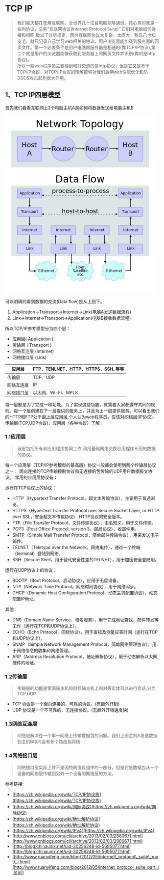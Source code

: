 # TCP IP

> 我们每天都在使用互联网，全世界几十亿台电脑能够通信，核心靠的就是一些列协议，总称“互联网协议\(Internet  Protocol Suite\)”.它们对电脑如何连接和组网,做出了详尽规定。因为互联网协议太复杂，太庞大，我自己也知皮毛。就只记录自己学习web相关的协议。用户浏览器能加载到服务器的网页文件。第一个必要条件是用户电脑跟服务器是相通的\(靠TCP\/IP协议\),第二个就是用户的浏览器能够获取到服务器上的网页文件并识别\(靠的是http协议\)。  
> 所以一般web程序员主要碰到和打交道的是http协议，但是它又是基于TCP\/IP协议，对TCP\/IP协议的理解能够对我们后期web性能优化和防DDOS攻击起到很大作用。

## 1、TCP IP四层模型

首先我们看看互联网上2个电脑主机A是如何将数据发送给电脑主机B

![](/assets/490px-IP_stack_connections.svg.png)

可以明确的看到数据的交流\(Data flow\)是从上到下。

1. Application-&gt;Transport-&gt;Internet-&gt;Link\(电脑A发送数据流程\)
2. Link-&gt;Internet-&gt;Transport-&gt;Application\(电脑B接收数据流程\)

所以TCP\/IP参考模型分为四个层：

* 应用层\( Application \)
* 传输层 \( Transport \)
* 网络互连层 \(Internet\)
* 网络接口层 \(Link\) 

| 应用层 | FTP、TENLNET、HTTP、HTTPS、SSH..等等 |
| --- | --- |
| 传输层 | TCP、UDP |
| 网络互连层 | IP |
| 网络接口层 | 以太网、Wi-Fi、MPLS |

每一层都是为了完成一种功能。为了实现这些功能，就需要大家都遵守共同的规则。每一个层创建在下一层提供的服务上，并且为上一层提供服务。可以看出我们的HTTP和FTP处于最上层应用层,个人认为web程序员，应该对网络层\(IP协议\)、传输层\(TCP,UDP协议\)，应用层（各种协议）了解。

### 1.1应用层

> 该层包括所有和应用程序协同工作,利用基础网络交换应用程序专用的数据的协议。

每一个应用层（TCP\/IP参考模型的最高层）协议一般都会使用到两个传输层协议之一： 面向连接的TCP传输控制协议和无连接的包传输的UDP用户数据报文协议。 常用的应用层协议有：

运行在TCP协议上的协议：

* HTTP（Hypertext Transfer Protocol，超文本传输协议），主要用于普通浏览。
* HTTPS（Hypertext Transfer Protocol over Secure Socket Layer, or HTTP over SSL，安全超文本传输协议）,HTTP协议的安全版本。
* FTP（File Transfer Protocol，文件传输协议），由名知义，用于文件传输。
* POP3（Post Office Protocol, version 3，邮局协议），收邮件用。
* SMTP（Simple Mail Transfer Protocol，简单邮件传输协议），用来发送电子邮件。
* TELNET（Teletype over the Network，网络电传），通过一个终端（terminal）登陆到网络。
* SSH（Secure Shell，用于替代安全性差的TELNET），用于加密安全登陆用。

运行在UDP协议上的协议：

* BOOTP（Boot Protocol，启动协议），应用于无盘设备。
* NTP（Network Time Protocol，网络时间协议），用于网络同步。
* DHCP（Dynamic Host Configuration Protocol，动态主机配置协议），动态配置IP地址。

其他：

* DNS（Domain Name Service，域名服务），用于完成地址查找，邮件转发等工作（运行在TCP和UDP协议上）。
* ECHO（Echo Protocol，回绕协议），用于查错及测量应答时间（运行在TCP和UDP协议上）。
* SNMP（Simple Network Management Protocol，简单网络管理协议），用于网络信息的收集和网络管理。
* ARP（Address Resolution Protocol，地址解析协议），用于动态解析以太网硬件的地址。

### 1.2传输层

> 传输层的功能是使源端主机和目标端主机上的对等实体可以进行会话,分为TCP,UDP

* TCP 协议是一个面向连接的、可靠的协议。\(有额外开销\)
* UDP 协议是一个不可靠的、无连接协议。\(无额外开销速度快\)

### 1.3网络互连层

> 网络层解决在一个单一网络上传输数据包的问题。我们上图主机A发送数据到主机B中间会有多个路由及网络

### 1.4网络接口层

> 网络接口层实际上并不是因特网协议组中的一部分，但是它是数据包从一个设备的网络层传输到另外一个设备的网络层的方法。

参考链接:

* [https://zh.wikipedia.org/wiki/TCP/IP协议族](https://zh.wikipedia.org/wiki/TCP/IP协议族)
* [https://zh.wikipedia.org/wiki/网际协议](https://zh.wikipedia.org/wiki/网际协议)
* [https://zh.wikipedia.org/wiki/地址解析协议](https://zh.wikipedia.org/wiki/地址解析协议)
* [https://zh.wikipedia.org/wiki/IPv4](https://zh.wikipedia.org/wiki/IPv4)
* [http://www.cnblogs.com/jcli/archive/2013/02/03/2880671.html](http://www.cnblogs.com/jcli/archive/2013/02/03/2880671.html)
* [http://blog.chinaunix.net/uid-30256248-id-5695077.html](http://blog.chinaunix.net/uid-30256248-id-5695077.html)
* [http://www.ruanyifeng.com/blog/2012/05/internet\_protocol\_suite\_part\_i.html](http://www.ruanyifeng.com/blog/2012/05/internet_protocol_suite_part_i.html)



